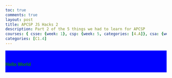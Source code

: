 ```yaml
---
toc: true
comments: true
layout: post
title: APCSP JS Hacks 2
description: Part 2 of the 5 things we had to learn for APCSP 
courses: { csse: {week: 1}, csp: {week: 5, categories: [4.A]}, csa: {week: 0} }
categories: [C1.4]
---
```


<div style = "background-color:blue">
    <b id = "Testing" style = "color:green; "><br><br>Hello World<br><br></b>
</div>
<script>
    var theText = document.getElementById("Testing")
    theText.innerHTML = "Hello World, how you doing?"
</script> 